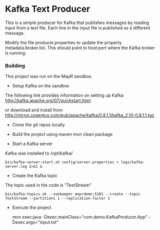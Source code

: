 # Kafka Text Producer

This is a simple producer for Kafka that publishes messages by reading
input from a text file. Each line in the input file is published as a
different message.

Modify the file producer.properties to update the property
metadata.broker.list. This should point to host:port where the
Kafka broker is running.


### Building
This project was run on the MapR sandbox.


* Setup Kafka on the sandbox

The following link provides information on setting up Kafka
    http://kafka.apache.org/07/quickstart.html
	
or download and install from
    http://mirror.cogentco.com/pub/apache/kafka/0.8.1.1/kafka_2.10-0.8.1.1.tgz

* Clone the git repos locally

* Build the project using maven
    mvn clean package

* Start a Kafka server

Kafka was installed to /opt/kafka/

    bin/kafka-server-start.sh config/server.properties > logs/kafka-server.log 2>&1 &

* Create the Kafka topic

The topic used in the code is "TextStream"

    bin/kafka-topics.sh --zookeeper maprdemo:5181 --create --topic TextStream --partitions 1 --replication-factor 1

* Execute the project

    mvn exec:java -Dexec.mainClass="com.demo.KafkaProducer.App" -Dexec.args="input.txt"
